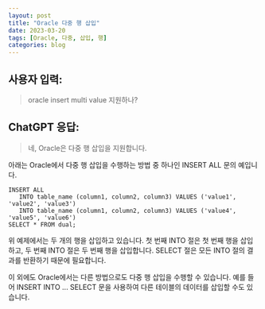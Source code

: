 ```yaml
---
layout: post
title: "Oracle 다중 행 삽입"
date: 2023-03-20
tags: [Oracle, 다중, 삽입, 행]
categories: blog
---
```


## 사용자 입력:
> oracle insert multi value 지원하나?

## ChatGPT 응답:
> 네, Oracle은 다중 행 삽입을 지원합니다. 

아래는 Oracle에서 다중 행 삽입을 수행하는 방법 중 하나인 INSERT ALL 문의 예입니다.

```
INSERT ALL
   INTO table_name (column1, column2, column3) VALUES ('value1', 'value2', 'value3')
   INTO table_name (column1, column2, column3) VALUES ('value4', 'value5', 'value6')
SELECT * FROM dual;
```

위 예제에서는 두 개의 행을 삽입하고 있습니다. 첫 번째 INTO 절은 첫 번째 행을 삽입하고, 두 번째 INTO 절은 두 번째 행을 삽입합니다. SELECT 절은 모든 INTO 절의 결과를 반환하기 때문에 필요합니다.

이 외에도 Oracle에서는 다른 방법으로도 다중 행 삽입을 수행할 수 있습니다. 예를 들어 INSERT INTO ... SELECT 문을 사용하여 다른 테이블의 데이터를 삽입할 수도 있습니다.

